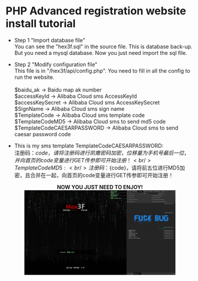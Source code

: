 # PHP Advanced registration website install tutorial
* Step 1 "Import database file" <br/>
You can see the "hex3f.sql" in the source file. This is database back-up. But you need a mysql database. 
Now you just need import the sql file. 

* Step 2 "Modify configuration file" <br/>
This file is in "/hex3f/api/config.php". You need to fill in all the config to run the website. <br/><br/>
$baidu_ak -> Baidu map ak number <br/>
$accessKeyId -> Alibaba Cloud sms AccessKeyId <br/>
$accessKeySecret -> Alibaba Cloud sms AccessKeySecret <br/>
$SignName -> Alibaba Cloud sms sign name <br/>
$TemplateCode -> Alibaba Cloud sms template code <br/>
$TemplateCodeMD5 -> Alibaba Cloud sms to send md5 code <br/>
$TemplateCodeCAESARPASSWORD ->  Alibaba Cloud sms to send caesar password code <br/>

* This is my sms template
TemplateCodeCAESARPASSWORD: <br/>
注册码：${code}，请将注册码进行凯撒密码加密，位移量为手机号最后一位，并向首页的code变量进行GET传参即可开始注册！ <br/>
TemplateCodeMD5: <br/>
注册码：${code}，请将前五位进行MD5加密，且合并在一起，向首页的code变量进行GET传参即可开始注册！ <br/>

<div align=center><b>NOW YOU JUST NEED TO ENJOY!</b> <br/>
<img src="index.png" width="80%" align=center>
